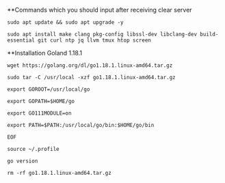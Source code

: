 **Commands which you should input after receiving clear server

```sudo apt update && sudo apt upgrade -y```

```sudo apt install make clang pkg-config libssl-dev libclang-dev build-essential git curl ntp jq llvm tmux htop screen```

**Installation Goland 1.18.1

`wget https://golang.org/dl/go1.18.1.linux-amd64.tar.gz`

`sudo tar -C /usr/local -xzf go1.18.1.linux-amd64.tar.gz`

`export GOROOT=/usr/local/go`

`export GOPATH=$HOME/go`

`export GO111MODULE=on`

`export PATH=$PATH:/usr/local/go/bin:$HOME/go/bin` 

`EOF`

`source ~/.profile`

`go version`

`rm -rf go1.18.1.linux-amd64.tar.gz`
